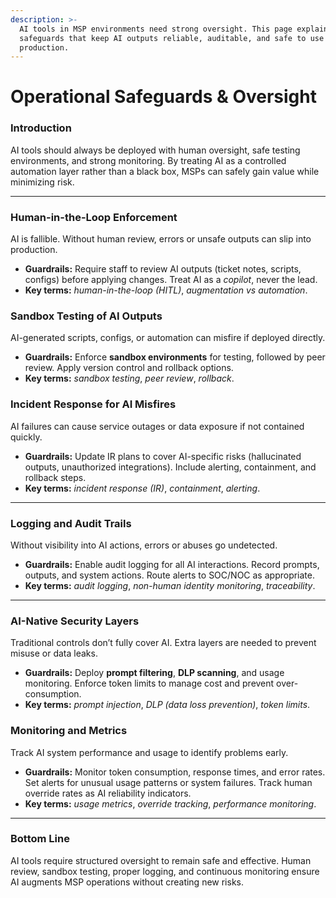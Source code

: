 ```yaml
---
description: >-
  AI tools in MSP environments need strong oversight. This page explains the
  safeguards that keep AI outputs reliable, auditable, and safe to use in
  production.
---
```


# Operational Safeguards & Oversight

### **Introduction**

AI tools should always be deployed with human oversight, safe testing environments, and strong monitoring. By treating AI as a controlled automation layer rather than a black box, MSPs can safely gain value while minimizing risk.

---

### Human-in-the-Loop Enforcement

AI is fallible. Without human review, errors or unsafe outputs can slip into production.

- **Guardrails:** Require staff to review AI outputs (ticket notes, scripts, configs) before applying changes. Treat AI as a _copilot_, never the lead.
- **Key terms:** _human-in-the-loop (HITL)_, _augmentation vs automation_.

### Sandbox Testing of AI Outputs

AI-generated scripts, configs, or automation can misfire if deployed directly.

- **Guardrails:** Enforce **sandbox environments** for testing, followed by peer review. Apply version control and rollback options.
- **Key terms:** _sandbox testing_, _peer review_, _rollback_.

### Incident Response for AI Misfires

AI failures can cause service outages or data exposure if not contained quickly.

- **Guardrails:** Update IR plans to cover AI-specific risks (hallucinated outputs, unauthorized integrations). Include alerting, containment, and rollback steps.
- **Key terms:** _incident response (IR)_, _containment_, _alerting_.

---

### Logging and Audit Trails

Without visibility into AI actions, errors or abuses go undetected.

- **Guardrails:** Enable audit logging for all AI interactions. Record prompts, outputs, and system actions. Route alerts to SOC/NOC as appropriate.
- **Key terms:** _audit logging_, _non-human identity monitoring_, _traceability_.

---

### AI-Native Security Layers

Traditional controls don’t fully cover AI. Extra layers are needed to prevent misuse or data leaks.

- **Guardrails:** Deploy **prompt filtering**, **DLP scanning**, and usage monitoring. Enforce token limits to manage cost and prevent over-consumption.
- **Key terms:** _prompt injection_, _DLP (data loss prevention)_, _token limits_.

### **Monitoring and Metrics**

Track AI system performance and usage to identify problems early.

- **Guardrails:** Monitor token consumption, response times, and error rates. Set alerts for unusual usage patterns or system failures. Track human override rates as AI reliability indicators.
- **Key terms:** _usage metrics_, _override tracking_, _performance monitoring_.

---

### **Bottom Line**

AI tools require structured oversight to remain safe and effective. Human review, sandbox testing, proper logging, and continuous monitoring ensure AI augments MSP operations without creating new risks.
